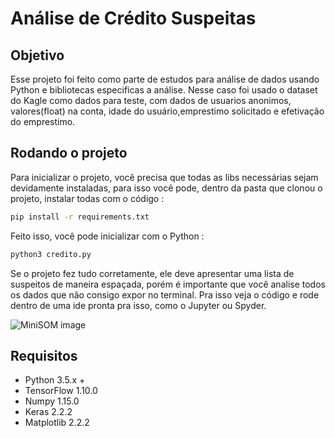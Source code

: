 # Análise de Crédito Suspeitas

## Objetivo

Esse projeto foi feito como parte de estudos para análise de dados usando Python e bibliotecas especificas a análise. Nesse caso foi usado o dataset do Kagle como dados para teste, com dados de usuarios anonimos, valores(float) na conta, idade do usuário,emprestimo solicitado e efetivação do emprestimo.

## Rodando o projeto

Para inicializar o projeto, você precisa que todas as libs necessárias sejam devidamente instaladas, para isso você pode, dentro da pasta que clonou o projeto, instalar todas com o código :

```bash
pip install -r requirements.txt
```

Feito isso, você pode inicializar com o Python :

```bash
python3 credito.py
```

Se o projeto fez tudo corretamente, ele deve apresentar uma lista de suspeitos de maneira espaçada, porém é importante que você analise todos os dados que não consigo expor no terminal. Pra isso veja o código e rode dentro de uma ide pronta pra isso, como o Jupyter ou Spyder.

![MiniSOM image](/minisom.png)

## Requisitos

* Python 3.5.x +
* TensorFlow 1.10.0
* Numpy 1.15.0
* Keras 2.2.2
* Matplotlib 2.2.2
